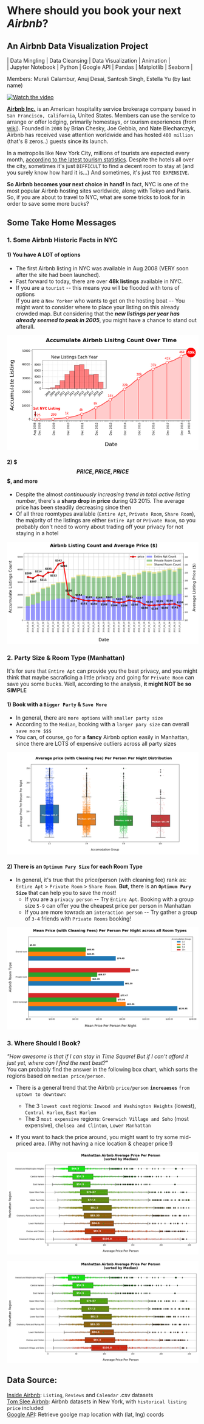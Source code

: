 # Where should you book your next _Airbnb_?
## An Airbnb Data Visualization Project
| Data Mingling | Data Cleansing | Data Visualization | Animation |  
| Jupyter Notebook | Python | Google API | Pandas | Matplotlib | Seaborn |  

Members: Murali Calambur, Anuj Desai, Santosh Singh, Estella Yu  (by last name)

[![Watch the video](https://github.com/EstellaYu/Data_Visualization_Airbnb_Hotel/blob/working/Output/Gmaps_Visualization/Animation/airbnb_listing.gif)](https://github.com/EstellaYu/Data_Visualization_Airbnb_Hotel/blob/working/Output/Gmaps_Visualization/Animation/airbnb_listing.gif)

[**Airbnb Inc.**](https://www.airbnb.com/) is an American hospitality service brokerage company based in `San Francisco, California`, United States. Members can use the service to arrange or offer lodging, primarily homestays, or tourism experiences (from [wiki](https://en.wikipedia.org/wiki/Airbnb)). Founded in `2008` by Brian Chesky, Joe Gebbia, and Nate Blecharczyk, Airbnb has received vase attention worldwide and has hosted `400 million` (that's 8 zeros..) guests since its launch.

In a metropolis like New York City, millions of tourists are expected every month, [according to the latest tourism statistics](https://www.nytimes.com/2019/01/16/nyregion/nyc-tourism-record.html). Despite the hotels all over the city, sometimes it's just `DIFFICULT` to find a decent room to stay at (and you surely know how hard it is...) And sometimes, it's just `TOO EXPENSIVE`. 

**So Airbnb becomes your next choice in hand!** In fact, NYC is one of the most popular Airbnb hosting sites worldwide, along with Tokyo and Paris. So, if you are about to travel to NYC, what are some tricks to look for in order to save some more bucks?
## Some Take Home Messages
### 1. Some Airbnb Historic Facts in NYC
####  1) You have A LOT of options
  * The first Airbnb listing in NYC was available in Aug 2008 (VERY soon after the site had been launched). 
  * Fast forward to today, there are over **48k listings** available in NYC.
  * If you are a `tourist` -- this means you will be flooded with tons of options  
    If you are a `New Yorker` who wants to get on the hosting boat -- You might want to consider where to place your listing on this already crowded map. But considering that the **_new listings per year has already seemed to peak in 2005_**, you might have a chance to stand out afterall. 


![alt text](https://github.com/EstellaYu/Data_Visualization_Airbnb_Hotel/blob/working/Output/Historic_Accumulate_Listing_Count_ALLTIME.png "Airbnb Listings in NYC")

#### 2) $$$ PRICE, PRICE, PRICE $$$, and more
  * Despite the almost _continuously increasing trend in total active listing number_, there's a **sharp drop in price** during Q3 2015. The average price has been steadily decreasing since then
  * Of all three roomtypes available (`Entire Apt`, `Private Room`, `Share Room`), the majority of the listings are either `Entire Apt` or `Private Room`, so you probably don't need to worry about trading off your privacy for not staying in a hotel  
  
![alt text](https://github.com/EstellaYu/Data_Visualization_Airbnb_Hotel/blob/working/Output/Histroric_Listing_Count_and_Average_Price.png "Airbnb Listings Price in NYC")

### 2. Party Size & Room Type (Manhattan)
It's for sure that `Entire Apt` can provide you the best privacy, and you might think that maybe sacraficing a little privacy and going for `Private Room` can save you some bucks. Well, according to the analysis, **it might NOT be so SIMPLE**

#### 1) Book with a **`Bigger Party`** & **`Save More`**
  * In general, there are `more options` with `smaller party size`
  * According to the `Median`, booking with a `larger pary size` can overall `save more $$$` 
  * You can, of course, go for a **fancy** Airbnb option easily in Manhattan, since there are LOTS of expensive outliers across all party sizes 
  
![alt text](https://github.com/EstellaYu/Data_Visualization_Airbnb_Hotel/blob/estella/Output/AveragePriceDistBoxPlot.png "Box plot Accommodation & Room Type in NYC")

#### 2) There is an **`Optimum Pary Size`** for each Room Type
  * In general, it's true that the price/person (with cleaning fee) rank as: `Entire Apt` > `Private Room` > `Share Room`. **But**, there is an **`Optimum Pary Size`** that can help you to save the most!
     * If you are a `privacy person` -- Try `Entire Apt`. Booking with a group size `5-9` can offer you the cheapest price per person in Manhattan
     * If you are more towrads an `interaction person` -- Try gather a group of `3-4` friends with `Private Rooms` booking!  

![alt text](https://github.com/EstellaYu/Data_Visualization_Airbnb_Hotel/blob/estella/Output/MeanPriceByRoomTypes.png "Accommodation & Room Type in NYC")

### 3. Where Should I Book?
_"How awesome is that if I can stay in Time Square! But if I can't afford it just yet, where can I find the next best?"_  
You can probably find the answer in the following box chart, which sorts the regions based on `median price/person`. 
* There is a general trend that the Airbnb `price/person` **`increaeses`** `from uptown to downtown`:  
  * The 3 `lowest cost` regions: `Inwood and Washington Heights` (lowest), `Central Harlem`, `East Harlem`
  * The 3 `most expensive` regions: `Greenwich Village and Soho` (most expensive), `Chelsea and Clinton`, `Lower Manhattan`
  
* If you want to hack the price around, you might want to try some mid-priced area. (Why not having a nice location & cheaper price !)

![alt text](https://github.com/EstellaYu/Data_Visualization_Airbnb_Hotel/blob/estella/Output/priceperregion.png "Regional in NYC")

![alt text](https://github.com/EstellaYu/Data_Visualization_Airbnb_Hotel/blob/estella/Output/priceperregion.png "Regional in NYC")

## Data Source: 
[Inside Airbnb](http://insideairbnb.com/): `Listing`, `Reviews` and `Calendar` .csv datasets  
[Tom Slee Airbnb](http://tomslee.net/category/airbnb-data): Airbnb datasets in New York, with `historical listing price` included  
[Google API](https://console.developers.google.com): Retrieve goolge map location with (lat, lng) coords
